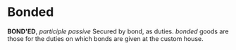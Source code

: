 # Bonded

**BOND'ED**, _participle passive_ Secured by bond, as duties. _bonded_ goods are those for the duties on which bonds are given at the custom house.